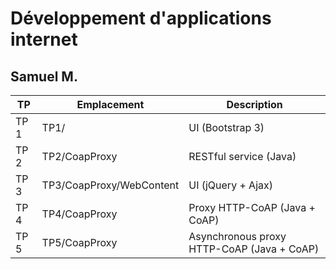 # Développement d'applications internet
## Samuel M.


TP       | Emplacement                   | Description
-------- | ----------------------------- | ----------------------------
TP 1     | TP1/                          | UI (Bootstrap 3)
TP 2     | TP2/CoapProxy                 | RESTful service (Java)
TP 3     | TP3/CoapProxy/WebContent      | UI (jQuery + Ajax)
TP 4     | TP4/CoapProxy                 | Proxy HTTP-CoAP (Java + CoAP)
TP 5     | TP5/CoapProxy                 | Asynchronous proxy HTTP-CoAP (Java + CoAP)
